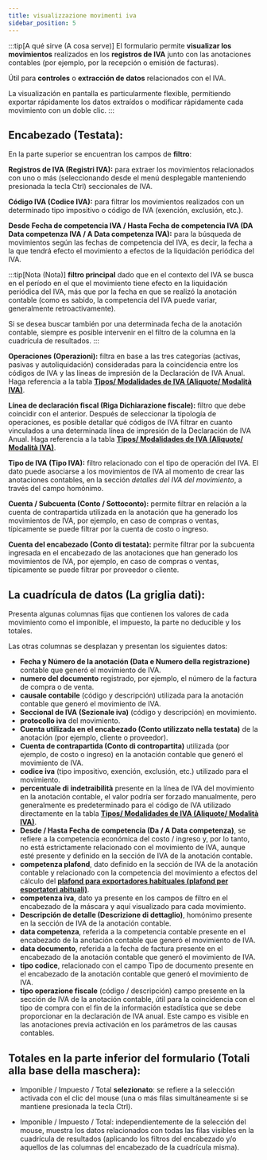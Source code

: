 ```yaml
---
title: visualizzazione movimenti iva
sidebar_position: 5
---
```

:::tip[A qué sirve (A cosa serve)]
El formulario permite **visualizar los movimientos** realizados en los **registros de IVA** junto con las anotaciones contables (por ejemplo, por la recepción o emisión de facturas).

Útil para **controles** o **extracción de datos** relacionados con el IVA.

La visualización en pantalla es particularmente flexible, permitiendo exportar rápidamente los datos extraídos o modificar rápidamente cada movimiento con un doble clic.
:::


## Encabezado (Testata):
En la parte superior se encuentran los campos de **filtro**:

**Registros de IVA (Registri IVA):** para extraer los movimientos relacionados con uno o más (seleccionando desde el menú desplegable manteniendo presionada la tecla Ctrl) seccionales de IVA.  

**Código IVA (Codice IVA):** para filtrar los movimientos realizados con un determinado tipo impositivo o código de IVA (exención, exclusión, etc.).

**Desde Fecha de competencia IVA / Hasta Fecha de competencia IVA (DA Data competenza IVA / A Data competenza IVA):** para la búsqueda de movimientos según las fechas de competencia del IVA, es decir, la fecha a la que tendrá efecto el movimiento a efectos de la liquidación periódica del IVA.  

:::tip[Nota (Nota)]
**filtro principal** dado que en el contexto del IVA se busca en el período en el que el movimiento tiene efecto en la liquidación periódica del IVA, más que por la fecha en que se realizó la anotación contable (como es sabido, la competencia del IVA puede variar, generalmente retroactivamente).  

Si se desea buscar también por una determinada fecha de la anotación contable, siempre es posible intervenir en el filtro de la columna en la cuadrícula de resultados.
:::

**Operaciones (Operazioni):** filtra en base a las tres categorías (activas, pasivas y autoliquidación) consideradas para la coincidencia entre los códigos de IVA y las líneas de impresión de la Declaración de IVA Anual. Haga referencia a la tabla [**Tipos/ Modalidades de IVA (Aliquote/ Modalità IVA)**](/docs/configurations/tables/finance/vat-rates#tab-specifiche-per-dichiarazione).

**Línea de declaración fiscal (Riga Dichiarazione fiscale):** filtro que debe coincidir con el anterior. Después de seleccionar la tipología de operaciones, es posible detallar qué códigos de IVA filtrar en cuanto vinculados a una determinada línea de impresión de la Declaración de IVA Anual. Haga referencia a la tabla [**Tipos/ Modalidades de IVA (Aliquote/ Modalità IVA)**](/docs/configurations/tables/finance/vat-rates#tab-specifiche-per-dichiarazione).

**Tipo de IVA (Tipo IVA):** filtro relacionado con el tipo de operación del IVA. El dato puede asociarse a los movimientos de IVA al momento de crear las anotaciones contables, en la sección *detalles del IVA del movimiento*, a través del campo homónimo.

**Cuenta / Subcuenta (Conto / Sottoconto):** permite filtrar en relación a la cuenta de contrapartida utilizada en la anotación que ha generado los movimientos de IVA, por ejemplo, en caso de compras o ventas, típicamente se puede filtrar por la cuenta de costo o ingreso.

**Cuenta del encabezado (Conto di testata):** permite filtrar por la subcuenta ingresada en el encabezado de las anotaciones que han generado los movimientos de IVA, por ejemplo, en caso de compras o ventas, típicamente se puede filtrar por proveedor o cliente.


## La cuadrícula de datos (La griglia dati):

Presenta algunas columnas fijas que contienen los valores de cada movimiento como el imponible, el impuesto, la parte no deducible y los totales.

Las otras columnas se desplazan y presentan los siguientes datos:

- **Fecha y Número de la anotación (Data e Numero della registrazione)** contable que generó el movimiento de IVA.
- **numero del documento** registrado, por ejemplo, el número de la factura de compra o de venta.
- **causale contabile** (código y descripción) utilizada para la anotación contable que generó el movimiento de IVA.
- **Seccional de IVA (Sezionale iva)** (código y descripción) en movimiento.
- **protocollo iva** del movimiento.
- **Cuenta utilizada en el encabezado (Conto utilizzato nella testata)** de la anotación (por ejemplo, cliente o proveedor).
- **Cuenta de contrapartida (Conto di contropartita)** utilizada (por ejemplo, de costo o ingreso) en la anotación contable que generó el movimiento de IVA.
- **codice iva** (tipo impositivo, exención, exclusión, etc.) utilizado para el movimiento.
- **percentuale di indetraibilità** presente en la línea de IVA del movimiento en la anotación contable, el valor podría ser forzado manualmente, pero generalmente es predeterminado para el código de IVA utilizado directamente en la tabla [**Tipos/ Modalidades de IVA (Aliquote/ Modalità IVA)**](/docs/configurations/tables/finance/vat-rates).
- **Desde / Hasta Fecha de competencia (Da / A Data competenza)**, se refiere a la competencia económica del costo / ingreso y, por lo tanto, no está estrictamente relacionado con el movimiento de IVA, aunque esté presente y definido en la sección de IVA de la anotación contable.
- **competenza plafond**, dato definido en la sección de IVA de la anotación contable y relacionado con la competencia del movimiento a efectos del cálculo del [**plafond para exportadores habituales (plafond per esportatori abituali)**](/docs/finance-area/declarations/declarations/plafond/general-overview).
- **competenza iva**, dato ya presente en los campos de filtro en el encabezado de la máscara y aquí visualizado para cada movimiento.
- **Descripción de detalle (Descrizione di dettaglio)**, homónimo presente en la sección de IVA de la anotación contable.
- **data competenza**, referida a la competencia contable presente en el encabezado de la anotación contable que generó el movimiento de IVA.
- **data documento**, referida a la fecha de factura presente en el encabezado de la anotación contable que generó el movimiento de IVA.
- **tipo codice**, relacionado con el campo Tipo de documento presente en el encabezado de la anotación contable que generó el movimiento de IVA.
- **tipo operazione fiscale** (código / descripción) campo presente en la sección de IVA de la anotación contable, útil para la coincidencia con el tipo de compra con el fin de la información estadística que se debe proporcionar en la declaración de IVA anual. Este campo es visible en las anotaciones previa activación en los parámetros de las causas contables.

## Totales en la parte inferior del formulario (Totali alla base della maschera):

- Imponible / Impuesto / Total **selezionato**: se refiere a la selección activada con el clic del mouse (una o más filas simultáneamente si se mantiene presionada la tecla Ctrl).

- Imponible / Impuesto / Total: independientemente de la selección del mouse, muestra los datos relacionados con todas las filas visibles en la cuadrícula de resultados (aplicando los filtros del encabezado y/o aquellos de las columnas del encabezado de la cuadrícula misma).